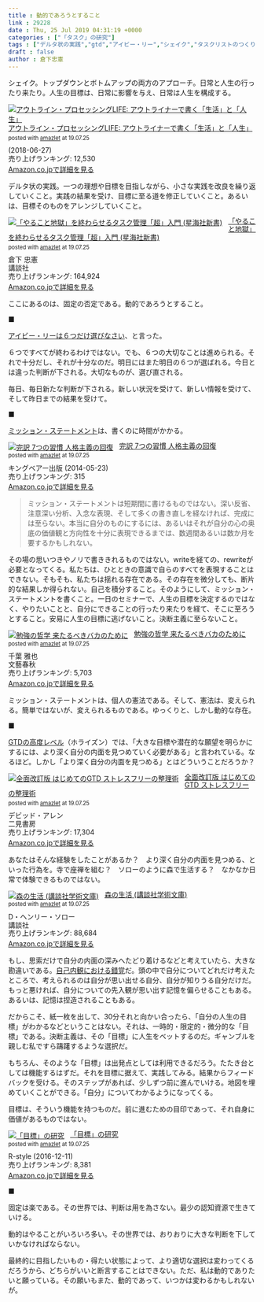 ```yaml
---
title : 動的であろうとすること
link : 29228
date : Thu, 25 Jul 2019 04:31:19 +0000
categories : ["「タスク」の研究"]
tags : ["デルタ状の実践","gtd","アイビー・リー","シェイク","タスクリストのつくり方","ミッション・ステートメント","決断主義","目標"]
draft : false
author : 倉下忠憲
---
```


シェイク。トップダウンとボトムアップの両方のアプローチ。日常と人生の行ったり来たり。人生の目標は、日常に影響を与え、日常は人生を構成する。

<div class="amazlet-box" style="margin-bottom:0px;"><div class="amazlet-image" style="float:left;margin:0px 12px 1px 0px;"><a href="http://www.amazon.co.jp/exec/obidos/ASIN/B07F3KN42K/rashita1000-22/ref=nosim/" name="amazletlink" target="_blank" rel="noopener noreferrer"><img src="https://images-fe.ssl-images-amazon.com/images/I/41nO1V43OIL._SL160_.jpg" alt="アウトライン・プロセッシングLIFE: アウトライナーで書く「生活」と「人生」" style="border: none;" /></a></div><div class="amazlet-info" style="line-height:120%; margin-bottom: 10px"><div class="amazlet-name" style="margin-bottom:10px;line-height:120%"><a href="http://www.amazon.co.jp/exec/obidos/ASIN/B07F3KN42K/rashita1000-22/ref=nosim/" name="amazletlink" target="_blank" rel="noopener noreferrer">アウトライン・プロセッシングLIFE: アウトライナーで書く「生活」と「人生」</a><div class="amazlet-powered-date" style="font-size:80%;margin-top:5px;line-height:120%">posted with <a href="http://www.amazlet.com/" title="amazlet" target="_blank" rel="noopener noreferrer">amazlet</a> at 19.07.25</div></div><div class="amazlet-detail"> (2018-06-27)<br />売り上げランキング: 12,530<br /></div><div class="amazlet-sub-info" style="float: left;"><div class="amazlet-link" style="margin-top: 5px"><a href="http://www.amazon.co.jp/exec/obidos/ASIN/B07F3KN42K/rashita1000-22/ref=nosim/" name="amazletlink" target="_blank" rel="noopener noreferrer">Amazon.co.jpで詳細を見る</a></div></div></div><div class="amazlet-footer" style="clear: left"></div></div>

デルタ状の実践。一つの理想や目標を目指しながら、小さな実践を改良を繰り返していくこと。実践の結果を受け、目標に至る道を修正していくこと。あるいは、目標そのものをアレンジしていくこと。

<div class="amazlet-box" style="margin-bottom:0px;"><div class="amazlet-image" style="float:left;margin:0px 12px 1px 0px;"><a href="http://www.amazon.co.jp/exec/obidos/ASIN/4065151562/rashita1000-22/ref=nosim/" name="amazletlink" target="_blank" rel="noopener noreferrer"><img src="https://images-fe.ssl-images-amazon.com/images/I/31yz41bTULL._SL160_.jpg" alt="「やること地獄」を終わらせるタスク管理「超」入門 (星海社新書)" style="border: none;" /></a></div><div class="amazlet-info" style="line-height:120%; margin-bottom: 10px"><div class="amazlet-name" style="margin-bottom:10px;line-height:120%"><a href="http://www.amazon.co.jp/exec/obidos/ASIN/4065151562/rashita1000-22/ref=nosim/" name="amazletlink" target="_blank" rel="noopener noreferrer">「やること地獄」を終わらせるタスク管理「超」入門 (星海社新書)</a><div class="amazlet-powered-date" style="font-size:80%;margin-top:5px;line-height:120%">posted with <a href="http://www.amazlet.com/" title="amazlet" target="_blank" rel="noopener noreferrer">amazlet</a> at 19.07.25</div></div><div class="amazlet-detail">倉下 忠憲 <br />講談社 <br />売り上げランキング: 164,924<br /></div><div class="amazlet-sub-info" style="float: left;"><div class="amazlet-link" style="margin-top: 5px"><a href="http://www.amazon.co.jp/exec/obidos/ASIN/4065151562/rashita1000-22/ref=nosim/" name="amazletlink" target="_blank" rel="noopener noreferrer">Amazon.co.jpで詳細を見る</a></div></div></div><div class="amazlet-footer" style="clear: left"></div></div>

ここにあるのは、固定の否定である。動的であろうとすること。

■

<a href="https://scrapbox.io/rashitamemo/%E3%82%A2%E3%82%A4%E3%83%93%E3%83%BC%E3%83%BB%E3%83%AA%E3%83%BC%E3%81%AE%E3%83%AA%E3%82%B9%E3%83%88">アイビー・リーは６つだけ選びなさい</a>、と言った。

６つですべてが終わるわけではない。でも、６つの大切なことは進められる。それで十分だし、それが十分なのだ。明日にはまた明日の６つが選ばれる。今日とは違った判断が下される。大切なものが、選び直される。

毎日、毎日新たな判断が下される。新しい状況を受けて、新しい情報を受けて、そして昨日までの結果を受けて。

■

<a href="https://scrapbox.io/rashitamemo/%E3%83%9F%E3%83%83%E3%82%B7%E3%83%A7%E3%83%B3%E3%83%BB%E3%82%B9%E3%83%86%E3%83%BC%E3%83%88%E3%83%A1%E3%83%B3%E3%83%88">ミッション・ステートメント</a>は、書くのに時間がかかる。

<div class="amazlet-box" style="margin-bottom:0px;"><div class="amazlet-image" style="float:left;margin:0px 12px 1px 0px;"><a href="http://www.amazon.co.jp/exec/obidos/ASIN/B00KFB5DJC/rashita1000-22/ref=nosim/" name="amazletlink" target="_blank" rel="noopener noreferrer"><img src="https://images-fe.ssl-images-amazon.com/images/I/51KFFPUtAeL._SL160_.jpg" alt="完訳 7つの習慣 人格主義の回復" style="border: none;" /></a></div><div class="amazlet-info" style="line-height:120%; margin-bottom: 10px"><div class="amazlet-name" style="margin-bottom:10px;line-height:120%"><a href="http://www.amazon.co.jp/exec/obidos/ASIN/B00KFB5DJC/rashita1000-22/ref=nosim/" name="amazletlink" target="_blank" rel="noopener noreferrer">完訳 7つの習慣 人格主義の回復</a><div class="amazlet-powered-date" style="font-size:80%;margin-top:5px;line-height:120%">posted with <a href="http://www.amazlet.com/" title="amazlet" target="_blank" rel="noopener noreferrer">amazlet</a> at 19.07.25</div></div><div class="amazlet-detail">キングベアー出版 (2014-05-23)<br />売り上げランキング: 315<br /></div><div class="amazlet-sub-info" style="float: left;"><div class="amazlet-link" style="margin-top: 5px"><a href="http://www.amazon.co.jp/exec/obidos/ASIN/B00KFB5DJC/rashita1000-22/ref=nosim/" name="amazletlink" target="_blank" rel="noopener noreferrer">Amazon.co.jpで詳細を見る</a></div></div></div><div class="amazlet-footer" style="clear: left"></div></div>

<blockquote>
ミッション・ステートメントは短期間に書けるものではない。深い反省、注意深い分析、入念な表現、そして多くの書き直しを経なければ、完成には至らない。本当に自分のものにするには、あるいはそれが自分の心の奥底の価値観と方向性を十分に表現できるまでは、数週間あるいは数か月を要するかもしれない。
</blockquote>

その場の思いつきやノリで書ききれるものではない。writeを経ての、rewriteが必要となってくる。私たちは、ひとときの意識で自らのすべてを表現することはできない。そもそも、私たちは揺れる存在である。その存在を微分しても、断片的な結果しか得られない。自己を積分すること。そのようにして、ミッション・ステートメントを書くこと。一日のセミナーで、人生の目標を決定するのではなく、やりたいことと、自分にできることの行ったり来たりを経て、そこに至ろうとすること。安易に人生の目標に逃げないこと。決断主義に至らないこと。

<div class="amazlet-box" style="margin-bottom:0px;"><div class="amazlet-image" style="float:left;margin:0px 12px 1px 0px;"><a href="http://www.amazon.co.jp/exec/obidos/ASIN/4163905367/rashita1000-22/ref=nosim/" name="amazletlink" target="_blank" rel="noopener noreferrer"><img src="https://images-fe.ssl-images-amazon.com/images/I/41qbeSmi8-L._SL160_.jpg" alt="勉強の哲学 来たるべきバカのために" style="border: none;" /></a></div><div class="amazlet-info" style="line-height:120%; margin-bottom: 10px"><div class="amazlet-name" style="margin-bottom:10px;line-height:120%"><a href="http://www.amazon.co.jp/exec/obidos/ASIN/4163905367/rashita1000-22/ref=nosim/" name="amazletlink" target="_blank" rel="noopener noreferrer">勉強の哲学 来たるべきバカのために</a><div class="amazlet-powered-date" style="font-size:80%;margin-top:5px;line-height:120%">posted with <a href="http://www.amazlet.com/" title="amazlet" target="_blank" rel="noopener noreferrer">amazlet</a> at 19.07.25</div></div><div class="amazlet-detail">千葉 雅也 <br />文藝春秋 <br />売り上げランキング: 5,703<br /></div><div class="amazlet-sub-info" style="float: left;"><div class="amazlet-link" style="margin-top: 5px"><a href="http://www.amazon.co.jp/exec/obidos/ASIN/4163905367/rashita1000-22/ref=nosim/" name="amazletlink" target="_blank" rel="noopener noreferrer">Amazon.co.jpで詳細を見る</a></div></div></div><div class="amazlet-footer" style="clear: left"></div></div>

ミッション・ステートメントは、個人の憲法である。そして、憲法は、変えられる。簡単ではないが、変えられるものである。ゆっくりと、しかし動的な存在。

■

<a href="https://scrapbox.io/rashitamemo/GTD%E3%81%AE%E9%AB%98%E5%BA%A6%E3%83%A2%E3%83%87%E3%83%AB">GTDの高度レベル</a>（ホライズン）では、「大きな目標や潜在的な願望を明らかにするには、より深く自分の内面を見つめていく必要がある」と言われている。なるほど。しかし「より深く自分の内面を見つめる」とはどういうことだろうか？

<div class="amazlet-box" style="margin-bottom:0px;"><div class="amazlet-image" style="float:left;margin:0px 12px 1px 0px;"><a href="http://www.amazon.co.jp/exec/obidos/ASIN/4576151878/rashita1000-22/ref=nosim/" name="amazletlink" target="_blank" rel="noopener noreferrer"><img src="https://images-fe.ssl-images-amazon.com/images/I/41HXYp-YtBL._SL160_.jpg" alt="全面改訂版 はじめてのGTD ストレスフリーの整理術" style="border: none;" /></a></div><div class="amazlet-info" style="line-height:120%; margin-bottom: 10px"><div class="amazlet-name" style="margin-bottom:10px;line-height:120%"><a href="http://www.amazon.co.jp/exec/obidos/ASIN/4576151878/rashita1000-22/ref=nosim/" name="amazletlink" target="_blank" rel="noopener noreferrer">全面改訂版 はじめてのGTD ストレスフリーの整理術</a><div class="amazlet-powered-date" style="font-size:80%;margin-top:5px;line-height:120%">posted with <a href="http://www.amazlet.com/" title="amazlet" target="_blank" rel="noopener noreferrer">amazlet</a> at 19.07.25</div></div><div class="amazlet-detail">デビッド・アレン <br />二見書房 <br />売り上げランキング: 17,304<br /></div><div class="amazlet-sub-info" style="float: left;"><div class="amazlet-link" style="margin-top: 5px"><a href="http://www.amazon.co.jp/exec/obidos/ASIN/4576151878/rashita1000-22/ref=nosim/" name="amazletlink" target="_blank" rel="noopener noreferrer">Amazon.co.jpで詳細を見る</a></div></div></div><div class="amazlet-footer" style="clear: left"></div></div>

あなたはそんな経験をしたことがあるか？　より深く自分の内面を見つめる、といった行為を。寺で座禅を組む？　ソローのように森で生活する？　なかなか日常で体験できるものではない。

<div class="amazlet-box" style="margin-bottom:0px;"><div class="amazlet-image" style="float:left;margin:0px 12px 1px 0px;"><a href="http://www.amazon.co.jp/exec/obidos/ASIN/406158961X/rashita1000-22/ref=nosim/" name="amazletlink" target="_blank" rel="noopener noreferrer"><img src="https://images-fe.ssl-images-amazon.com/images/I/11QF8GDXFML._SL160_.jpg" alt="森の生活 (講談社学術文庫)" style="border: none;" /></a></div><div class="amazlet-info" style="line-height:120%; margin-bottom: 10px"><div class="amazlet-name" style="margin-bottom:10px;line-height:120%"><a href="http://www.amazon.co.jp/exec/obidos/ASIN/406158961X/rashita1000-22/ref=nosim/" name="amazletlink" target="_blank" rel="noopener noreferrer">森の生活 (講談社学術文庫)</a><div class="amazlet-powered-date" style="font-size:80%;margin-top:5px;line-height:120%">posted with <a href="http://www.amazlet.com/" title="amazlet" target="_blank" rel="noopener noreferrer">amazlet</a> at 19.07.25</div></div><div class="amazlet-detail">D・ヘンリー・ソロー <br />講談社 <br />売り上げランキング: 88,684<br /></div><div class="amazlet-sub-info" style="float: left;"><div class="amazlet-link" style="margin-top: 5px"><a href="http://www.amazon.co.jp/exec/obidos/ASIN/406158961X/rashita1000-22/ref=nosim/" name="amazletlink" target="_blank" rel="noopener noreferrer">Amazon.co.jpで詳細を見る</a></div></div></div><div class="amazlet-footer" style="clear: left"></div></div>

もし、思索だけで自分の内面の深みへたどり着けるなどと考えていたら、大きな勘違いである。<a href="https://scrapbox.io/rashitamemo/%E8%87%AA%E5%B7%B1%E5%86%85%E8%A6%B3%E3%81%AB%E3%81%8A%E3%81%91%E3%82%8B%E9%8C%AF%E8%A6%9A">自己内観における錯覚</a>だ。頭の中で自分についてどれだけ考えたところで、考えられるのは自分が思い出せる自分、自分が知りうる自分だけだ。もっと悪ければ、自分についての先入観が思い出す記憶を偏らせることもある。あるいは、記憶は捏造されることもある。

だからこそ、紙一枚を出して、30分それと向かい合ったら、「自分の人生の目標」がわかるなどということはない。それは、一時的・限定的・微分的な「目標」である。決断主義は、その「目標」に人生をベットするのだ。ギャンブルを親しむ私ですら躊躇するような選択だ。


もちろん、そのような「目標」は出発点としては利用できるだろう。たたき台としては機能するはずだ。それを目標に据えて、実践してみる。結果からフィードバックを受ける。そのステップがあれば、少しずつ前に進んでいける。地図を埋めていくことができる。「自分」についてわかるようになってくる。

目標は、そういう機能を持つものだ。前に進むための目印であって、それ自身に価値があるものではない。

<div class="amazlet-box" style="margin-bottom:0px;"><div class="amazlet-image" style="float:left;margin:0px 12px 1px 0px;"><a href="http://www.amazon.co.jp/exec/obidos/ASIN/B01MXXFY28/rashita1000-22/ref=nosim/" name="amazletlink" target="_blank" rel="noopener noreferrer"><img src="https://images-fe.ssl-images-amazon.com/images/I/410t4sR1ziL._SL160_.jpg" alt="「目標」の研究" style="border: none;" /></a></div><div class="amazlet-info" style="line-height:120%; margin-bottom: 10px"><div class="amazlet-name" style="margin-bottom:10px;line-height:120%"><a href="http://www.amazon.co.jp/exec/obidos/ASIN/B01MXXFY28/rashita1000-22/ref=nosim/" name="amazletlink" target="_blank" rel="noopener noreferrer">「目標」の研究</a><div class="amazlet-powered-date" style="font-size:80%;margin-top:5px;line-height:120%">posted with <a href="http://www.amazlet.com/" title="amazlet" target="_blank" rel="noopener noreferrer">amazlet</a> at 19.07.25</div></div><div class="amazlet-detail">R-style (2016-12-11)<br />売り上げランキング: 8,381<br /></div><div class="amazlet-sub-info" style="float: left;"><div class="amazlet-link" style="margin-top: 5px"><a href="http://www.amazon.co.jp/exec/obidos/ASIN/B01MXXFY28/rashita1000-22/ref=nosim/" name="amazletlink" target="_blank" rel="noopener noreferrer">Amazon.co.jpで詳細を見る</a></div></div></div><div class="amazlet-footer" style="clear: left"></div></div>

■

固定は楽である。その世界では、判断は用を為さない。最少の認知資源で生きていける。

動的はやることがいろいろ多い。その世界では、おりおりに大きな判断を下していかなければならない。

最終的に目指したいもの・得たい状態によって、より適切な選択は変わってくるだろうから、どちらがいいと断言することはできない。ただ、私は動的でありたいと願っている。その願いもまた、動的であって、いつかは変わるかもしれないが。
